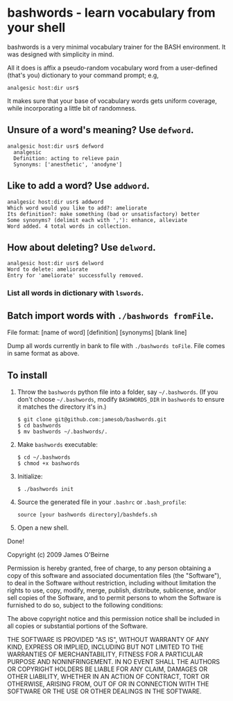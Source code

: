 
# bashwords - learn vocabulary from your shell

bashwords is a very minimal vocabulary trainer for the BASH
environment. It was designed with simplicity in mind.

All it does is affix a pseudo-random vocabulary
word from a user-defined (that's you) dictionary to your
command prompt; e.g,

    analgesic host:dir usr$

It makes sure that your base of vocabulary words gets uniform coverage,
while incorporating a little bit of randomness.

## Unsure of a word's meaning? Use `defword`.

    analgesic host:dir usr$ defword
      analgesic
      Definition: acting to relieve pain
      Synonyms: ['anesthetic', 'anodyne']
  
## Like to add a word? Use `addword`.

    analgesic host:dir usr$ addword
    Which word would you like to add?: ameliorate
    Its definition?: make something (bad or unsatisfactory) better
    Some synonyms? (delimit each with ','): enhance, alleviate 
    Word added. 4 total words in collection.

## How about deleting? Use `delword`.

    analgesic host:dir usr$ delword
    Word to delete: ameliorate
    Entry for 'ameliorate' successfully removed.

### List all words in dictionary with `lswords`.

## Batch import words with `./bashwords fromFile`.
  File format:
      [name of word]
      [definition]
      [synonyms]
      [blank line]

  Dump all words currently in bank to file with
  `./bashwords toFile`. File comes in same format as above.

## To install
  1. Throw the `bashwords` python file into a folder, say `~/.bashwords`.
     (If you don't choose `~/.bashwords`, modify `BASHWORDS_DIR` in 
     `bashwords` to ensure it matches the directory it's in.)

         $ git clone git@github.com:jamesob/bashwords.git
         $ cd bashwords
         $ mv bashwords ~/.bashwords/.

  2. Make `bashwords` executable:

         $ cd ~/.bashwords
         $ chmod +x bashwords

  3. Initialize:

         $ ./bashwords init

  4. Source the generated file in your `.bashrc` or `.bash_profile`:

         source [your bashwords directory]/bashdefs.sh

  5. Open a new shell.

Done!
    
Copyright (c) 2009 James O'Beirne

Permission is hereby granted, free of charge, to any person
obtaining a copy of this software and associated documentation
files (the "Software"), to deal in the Software without
restriction, including without limitation the rights to use,
copy, modify, merge, publish, distribute, sublicense, and/or sell
copies of the Software, and to permit persons to whom the
Software is furnished to do so, subject to the following
conditions:

The above copyright notice and this permission notice shall be
included in all copies or substantial portions of the Software.

THE SOFTWARE IS PROVIDED "AS IS", WITHOUT WARRANTY OF ANY KIND,
EXPRESS OR IMPLIED, INCLUDING BUT NOT LIMITED TO THE WARRANTIES
OF MERCHANTABILITY, FITNESS FOR A PARTICULAR PURPOSE AND
NONINFRINGEMENT. IN NO EVENT SHALL THE AUTHORS OR COPYRIGHT
HOLDERS BE LIABLE FOR ANY CLAIM, DAMAGES OR OTHER LIABILITY,
WHETHER IN AN ACTION OF CONTRACT, TORT OR OTHERWISE, ARISING
FROM, OUT OF OR IN CONNECTION WITH THE SOFTWARE OR THE USE OR
OTHER DEALINGS IN THE SOFTWARE.

